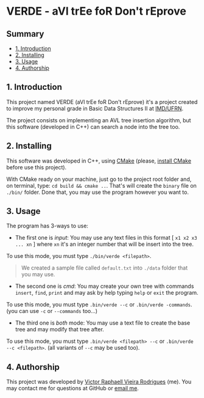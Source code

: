 # VERDE - aVl trEe foR Don't rEprove

## Summary

- [1. Introduction](#1-introduction)
- [2. Installing](#2-installing)
- [3. Usage](#3-usage)
- [4. Authorship](#4-authorship)

## 1. Introduction

This project named VERDE (aVl trEe foR Don't rEprove) it's a project created to improve my personal grade in Basic Data Structures II at [IMD/UFRN](http://imd.ufrn.br).

The project consists on implementing an AVL tree insertion algorithm, but this software (developed in C++) can search a node into the tree too.

## 2. Installing

This software was developed in C++, using [CMake](http://cmake.org) (please, [install CMake](https://github.com/victorvieirar/CMake-Installation) before use this project).

With CMake ready on your machine, just go to the project root folder and, on terminal, type: `cd build && cmake ..`.
That's will create the `binary` file on `./bin/` folder. Done that, you may use the program however you want to.

## 3. Usage

The program has 3-ways to use:

- The first one is _input_:
  You may use any text files in this format [ `x1 x2 x3 ... xn` ] where `xn` it's an integer number that will be insert into the tree.

To use this mode, you must type `./bin/verde <filepath>`.

> We created a sample file called `default.txt` into `./data` folder that you may use.

- The second one is _cmd_:
  You may create your own tree with commands `insert`, `find`, `print` and may ask by help typing `help` or `exit` the program.

To use this mode, you must type `.bin/verde --c` or `.bin/verde -commands`. (you can use `-c` or `--commands` too...)

- The third one is _both_ mode:
  You may use a text file to create the base tree and may modify that tree after.

To use this mode, you must type `.bin/verde <filepath> --c` or `.bin/verde --c <filepath>`. (all variants of `--c` may be used too).

## 4. Authorship

This project was developed by [Victor Raphaell Vieira Rodrigues](http://github.com/victorvieirar) (me). You may contact me for questions at GitHub or [email me](mailto:victorvieira89@gmail.com).

